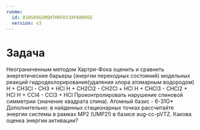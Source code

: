 ```yaml
---
runme:
  id: 01HS09G5MQHTHRFDV3XPA8RH5E
  version: v3
---
```


# Задача

Неограниченным методом Хартри-Фока оценить и сравнить энергетические барьеры (энергии переходных
состояний) модельных реакций гидродехлорирования(удаления хлора атомарным водородом)
H + CH3Cl    -  CH3   + HCl
H + CH2Cl2   -  CH2Cl + HCl
H + CHCl3    -  CHСl2 + HCl
H + CCl4   -    CCl3  + HCl
Проконтролировать нарушение спиновой симметрии (значение квадрата спина).
Атомный базис -
6-31G*
Дополнительно: в найденных стационарных точках рассчитайте энергии системы в рамках MP2 (UMP2!) в базисе
aug-cc-pVTZ. Какова оценка энергии активации? 